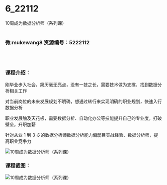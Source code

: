 # 6_22112
10周成为数据分析师（系列课）
<br/></br>
<h3>微:mukewang8 资源编号：5222112</h3>
<br/></br>
<h3>课程介绍：</h3>
<p>刚毕业步入社会，简历毫无亮点，没有一技之长，需要技术做为支撑，找到数据分析相关工作</p>
<p>对当前岗位的未来发展规划不明确，想通过转行来实现明确的职业规划，快速入行数据分析</p>
<p>职业发展触及天花板，需要数据分析、自动化办公等技能提升自己的专业度，打破壁垒，升职加薪</p>
<p>针对从业 1 到 3 岁的<a title="查看与 数据分析师 相关的文章" target="_blank">数据分析师</a>数据分析能力偏弱目实战经验、数据分析师，提高职业竞争力</p>
<p><img src="https://www.ko996.com/wp-content/uploads/img/2021/12/1-65-300x137.png" alt="10周成为数据分析师（系列课）"></p>
<div class="info-desc">
<h3>课程截图：</h3>
<p><img src="https://www.ko996.com/wp-content/uploads/img/2021/12/2-29.png" alt="10周成为数据分析师（系列课）"></p>


			
</div>

